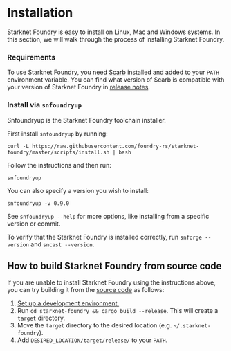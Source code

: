 # Installation

Starknet Foundry is easy to install on Linux, Mac and Windows systems.
In this section, we will walk through the process of installing Starknet Foundry.

### Requirements

To use Starknet Foundry, you need [Scarb](https://docs.swmansion.com/scarb/download.html) installed
and added to your `PATH` environment variable.
You can find what version of Scarb is compatible with your version of Starknet Foundry
in [release notes](https://github.com/foundry-rs/starknet-foundry/releases).

### Install via `snfoundryup`

Snfoundryup is the Starknet Foundry toolchain installer.

First install `snfoundryup` by running:

```shell
curl -L https://raw.githubusercontent.com/foundry-rs/starknet-foundry/master/scripts/install.sh | bash
```
Follow the instructions and then run:

```shell
snfoundryup
```

You can also specify a version you wish to install:

```shell
snfoundryup -v 0.9.0
```
See `snfoundryup --help` for more options, like installing from a specific version or commit.

To verify that the Starknet Foundry is installed correctly, run `snforge --version` and `sncast --version`.
## How to build Starknet Foundry from source code

If you are unable to install Starknet Foundry using the instructions above, you can try building it from
the [source code](https://github.com/foundry-rs/starknet-foundry) as follows:

1. [Set up a development environment.](../development/environment-setup.md)
2. Run `cd starknet-foundry && cargo build --release`. This will create a `target` directory.
3. Move the `target` directory to the desired location (e.g. `~/.starknet-foundry`).
4. Add `DESIRED_LOCATION/target/release/` to your `PATH`.
